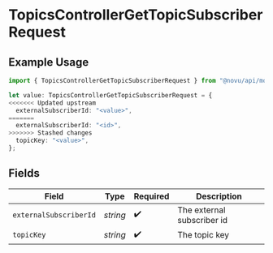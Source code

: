 # TopicsControllerGetTopicSubscriberRequest

## Example Usage

```typescript
import { TopicsControllerGetTopicSubscriberRequest } from "@novu/api/models/operations";

let value: TopicsControllerGetTopicSubscriberRequest = {
<<<<<<< Updated upstream
  externalSubscriberId: "<value>",
=======
  externalSubscriberId: "<id>",
>>>>>>> Stashed changes
  topicKey: "<value>",
};
```

## Fields

| Field                      | Type                       | Required                   | Description                |
| -------------------------- | -------------------------- | -------------------------- | -------------------------- |
| `externalSubscriberId`     | *string*                   | :heavy_check_mark:         | The external subscriber id |
| `topicKey`                 | *string*                   | :heavy_check_mark:         | The topic key              |